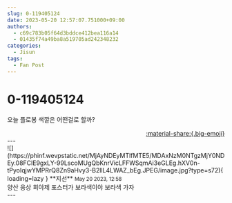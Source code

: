 ```yaml
---
slug: 0-119405124
date: 2023-05-20 12:57:07.751000+09:00
authors:
  - c69c783b05f64d3bddce412bea116a14
  - 01435f74a49ba8a519705ad242348232
categories:
  - Jisun
tags:
  - Fan Post
---
```


# 0-119405124

<div class="post-container" markdown="1">
<div class="content-container md-sidebar__scrollwrap" markdown="1">

오늘 플로봉 색깔은 어떤걸로 할까?

</div>
</div>

<div style="text-align: right;" markdown="1">
<a href="https://weverse.io/fromis9/fanpost/0-119405124" style="text-align: right;">:material-share:{.big-emoji}</a>
</div>
---

<div class="comments-container md-sidebar__scrollwrap" markdown="1">
<div class="comment" markdown="1">
<div class='id-container' markdown="1">
![](https://phinf.wevpstatic.net/MjAyNDEyMTlfMTE5/MDAxNzM0NTgzMjY0NDEy.08FClE9gxLY-99LscoMUgQbKnrVicLFFWSqmAi3eGLEg.hXV0n-tPyoIqjwYMPRrQ8Zn9aHvy3-B2llL4LWAZ_bEg.JPEG/image.jpg?type=s72){ loading=lazy }
**<span class="artist">지선</span>** <small>May 20 2023, 12:58</small><br>
</div>
<div class='comment-body' markdown="1">
양산 웅상 회야제 포스터가 보라색이야 보라색 가자
</div>
</div>
</div>
---

